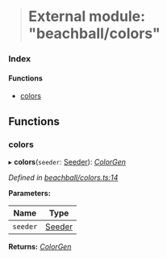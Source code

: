 > # External module: "beachball/colors"

### Index

#### Functions

* [colors](_beachball_colors_.md#colors)

## Functions

###  colors

▸ **colors**(`seeder`: [Seeder](_beachball_types_.md#seeder)): *[ColorGen](_beachball_types_.md#colorgen)*

*Defined in [beachball/colors.ts:14](https://github.com/polkadot-js/ui/blob/5da5645/packages/ui-identicon/src/beachball/colors.ts#L14)*

**Parameters:**

Name | Type |
------ | ------ |
`seeder` | [Seeder](_beachball_types_.md#seeder) |

**Returns:** *[ColorGen](_beachball_types_.md#colorgen)*
